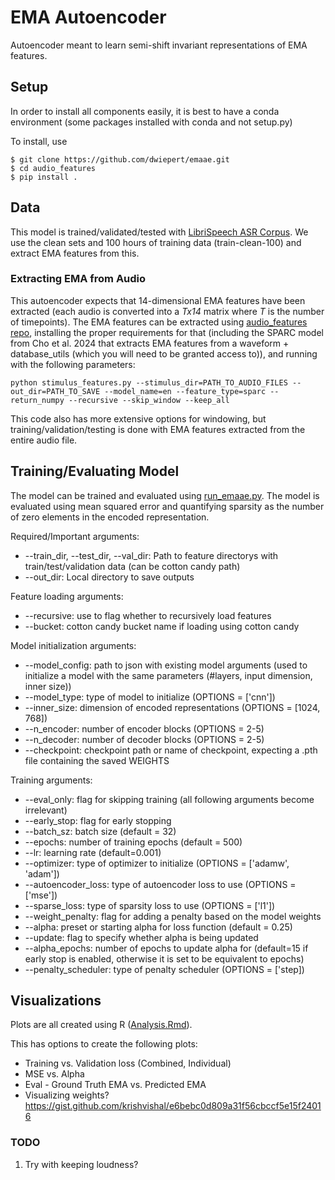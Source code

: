 # EMA Autoencoder 
Autoencoder meant to learn semi-shift invariant representations of EMA features. 

## Setup
In order to install all components easily, it is best to have a conda environment (some packages installed with conda and not setup.py)

To install, use

```
$ git clone https://github.com/dwiepert/emaae.git
$ cd audio_features
$ pip install . 
```

## Data
This model is trained/validated/tested with [LibriSpeech ASR Corpus](https://www.openslr.org/12). We use the clean sets and 100 hours of training data (train-clean-100) and extract EMA features from this. 

### Extracting EMA from Audio
This autoencoder expects that 14-dimensional EMA features have been extracted (each audio is converted into a *Tx14* matrix where *T* is the number of timepoints). The EMA features can be extracted using [audio_features repo](https://github.com/dwiepert/audio_features.git), installing the proper requirements for that (including the SPARC model from Cho et al. 2024 that extracts EMA features from a waveform + database_utils (which you will need to be granted access to)), and running with the following parameters:

```
python stimulus_features.py --stimulus_dir=PATH_TO_AUDIO_FILES --out_dir=PATH_TO_SAVE --model_name=en --feature_type=sparc --return_numpy --recursive --skip_window --keep_all
```

This code also has more extensive options for windowing, but training/validation/testing is done with EMA features extracted from the entire audio file. 

## Training/Evaluating Model
The model can be trained and evaluated using [run_emaae.py](https://github.com/dwiepert/emaae/main/tree/run_emaae.py). The model is evaluated using mean squared error and quantifying sparsity as the number of zero elements in the encoded representation. 

Required/Important arguments:
* --train_dir, --test_dir, --val_dir: Path to feature directorys with train/test/validation data (can be cotton candy path)
* --out_dir: Local directory to save outputs

Feature loading arguments:
* --recursive: use to flag whether to recursively load features
* --bucket: cotton candy bucket name if loading using cotton candy

Model initialization arguments:
* --model_config: path to json with existing model arguments (used to initialize a model with the same parameters (#layers, input dimension, inner size))
* --model_type: type of model to initialize (OPTIONS = ['cnn'])
* --inner_size: dimension of encoded representations (OPTIONS = [1024, 768])
* --n_encoder: number of encoder blocks (OPTIONS = 2-5)
* --n_decoder: number of decoder blocks (OPTIONS = 2-5)
* --checkpoint: checkpoint path or name of checkpoint, expecting a .pth file containing the saved WEIGHTS

Training arguments:
* --eval_only: flag for skipping training (all following arguments become irrelevant)
* --early_stop: flag for early stopping
* --batch_sz: batch size (default = 32)
* --epochs: number of training epochs (default = 500)
* --lr: learning rate (default=0.001)
* --optimizer: type of optimizer to initialize (OPTIONS = ['adamw', 'adam'])
* --autoencoder_loss: type of autoencoder loss to use (OPTIONS = ['mse'])
* --sparse_loss: type of sparsity loss to use (OPTIONS = ['l1'])
* --weight_penalty: flag for adding a penalty based on the model weights
* --alpha: preset or starting alpha for loss function (default = 0.25)
* --update: flag to specify whether alpha is being updated 
* --alpha_epochs: number of epochs to update alpha for (default=15 if early stop is enabled, otherwise it is set to be equivalent to epochs)
* --penalty_scheduler: type of penalty scheduler (OPTIONS = ['step])

## Visualizations
Plots are all created using R ([Analysis.Rmd](https://github.com/dwiepert/emaae/main/tree/Analysis.Rmd)).

This has options to create the following plots:
* Training vs. Validation loss (Combined, Individual)
* MSE vs. Alpha
* Eval - Ground Truth EMA vs. Predicted EMA 
* Visualizing weights? https://gist.github.com/krishvishal/e6bebc0d809a31f56cbccf5e15f24016

### TODO
1. Try with keeping loudness?
